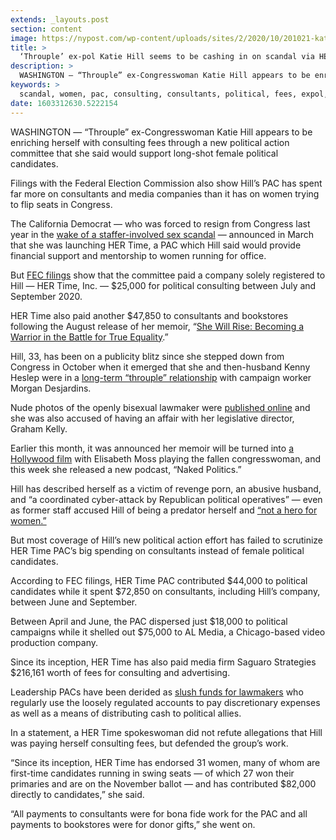 ```yaml
--- 
extends: _layouts.post 
section: content 
image: https://nypost.com/wp-content/uploads/sites/2/2020/10/201021-katie-hill.jpg?quality=90&strip=all&w=1200 
title: > 
  ‘Throuple’ ex-pol Katie Hill seems to be cashing in on scandal via HER Time PAC 
description: > 
  WASHINGTON — “Throuple” ex-Congresswoman Katie Hill appears to be enriching herself with consulting fees through a new political action committee that she said would support long-shot female political candidates.Filings with the Federal Election Commission also show Hill’s PAC has spent far more on consultants and media companies than it has on women trying to flip seats in Congress.But FEC filings show that the committee paid a company solely registered to Hill — HER Time, Inc. — $25,000 for political consulting between July and September 2020.Since its inception, HER Time has also paid media firm Saguaro Strategies $216,161 worth of fees for consulting and advertising.In a statement, a HER Time spokeswoman did not refute allegations that Hill was paying herself consulting fees, but defended the group’s work. 
keywords: > 
  scandal, women, pac, consulting, consultants, political, fees, expol, throuple, hill, cashing, katie, hills, media, paid 
date: 1603312630.5222154 
--- 
```

<div><p>WASHINGTON &#8212; &#8220;Throuple&#8221; ex-Congresswoman Katie Hill appears to be enriching herself with consulting fees through a new political action committee that she said would support long-shot female political candidates.</p>
<p>Filings with the Federal Election Commission also show Hill&#8217;s PAC has spent far more on consultants and media companies than it has on women trying to flip seats in Congress.</p>
<p>The California Democrat &#8212; who was forced to resign from Congress last year in the <a href="https://nypost.com/2019/10/22/freshman-congresswomans-throuple-uncovered-amid-bitter-divorce/">wake of a staffer-involved sex scandal</a> &#8212; announced in March that she was launching HER Time, a PAC which Hill said would provide financial support and mentorship to women running for office.</p>
<p>But <a href="https://www.fec.gov/data/disbursements/?data_type=processed&amp;committee_id=C00634212&amp;recipient_name=Her+Time%2C+Inc&amp;two_year_transaction_period=2020" rel="noopener noreferrer" target="_blank">FEC filings</a> show that the committee paid a company solely registered to Hill &#8212; HER Time, Inc. &#8212; $25,000 for political consulting between July and September 2020.</p>
<p>HER Time also paid another $47,850 to consultants and bookstores following the August release of her memoir, &#8220;<a href="https://www.amazon.com/She-Will-Rise-Becoming-Equality/dp/1538737000?tag=nypost-20" rel="nofollow noopener noreferrer" target="_blank">She Will Rise: Becoming a Warrior in the Battle for True Equality</a>.&#8221;</p>
<p>Hill, 33, has been on a publicity blitz since she stepped down from Congress in October when it emerged that she and then-husband Kenny Heslep were in a <a href="https://nypost.com/2019/10/27/rep-katie-hill-resigning-amid-snowballing-throuple-scandal/">long-term &#8220;throuple&#8221; relationship</a> with campaign worker Morgan Desjardins.</p>
<p>Nude photos of the openly bisexual lawmaker were <a href="https://nypost.com/2019/10/24/leaked-nude-photo-of-rep-katie-hill-show-bong-apparent-iron-cross-tattoo/" rel="noopener noreferrer" target="_blank">published online</a> and she was also accused of having an affair with her legislative director, Graham Kelly.</p>
<p>Earlier this month, it was announced her memoir will be turned into <a href="https://nypost.com/2020/10/06/elisabeth-moss-to-play-katie-hill-in-she-will-rise-adaptation/">a Hollywood film</a> with Elisabeth Moss playing the fallen congresswoman, and this week she released a new podcast, &#8220;Naked Politics.&#8221;</p>
<p>Hill has described herself as a victim of revenge porn, an abusive husband, and &#8220;a coordinated cyber-attack by Republican political operatives&#8221; &#8212; even as former staff accused Hill of being a predator herself and <a href="https://nypost.com/2020/10/07/former-rep-katie-hill-says-former-twitter-account-hacked-by-ex-staffers/">&#8220;not a hero for women.&#8221;</a></p>
<p>But most coverage of Hill&#8217;s new political action effort has failed to scrutinize HER Time PAC&#8217;s big spending on consultants instead of female political candidates.</p>
<p>According to FEC filings, HER Time PAC contributed $44,000 to political candidates while it spent $72,850 on consultants, including Hill&#8217;s company, between June and September.</p>
<p>Between April and June, the PAC dispersed just $18,000 to political campaigns while it shelled out $75,000 to AL Media, a Chicago-based video production company.</p>
<p>Since its inception, HER Time has also paid media firm Saguaro Strategies $216,161 worth of fees for consulting and advertising.</p>
<p>Leadership PACs have been derided as <a href="https://www.issueone.org/congressional-leadership-pacs-continue-to-subsidize-lavish-lifestyles/" target="_blank" rel="noopener noreferrer">slush funds for lawmakers</a> who regularly use the loosely regulated accounts to pay discretionary expenses as well as a means of distributing cash to political allies.</p>
<p>In a statement, a HER Time spokeswoman did not refute allegations that Hill was paying herself consulting fees, but defended the group&#8217;s work.</p>
<p>&#8220;Since its inception, HER Time has endorsed 31 women, many of whom are first-time candidates running in swing seats &#8212; of which 27 won their primaries and are on the November ballot &#8212; and has contributed $82,000 directly to candidates,&#8221; she said.</p>
<p>&#8220;All payments to consultants were for bona fide work for the PAC and all payments to bookstores were for donor gifts,&#8221; she went on.</p>
			</div>